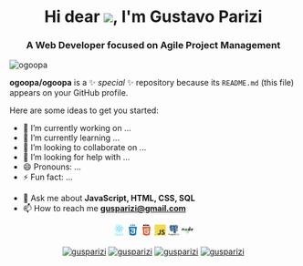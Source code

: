 <h1 align="center">Hi dear <img src="https://raw.githubusercontent.com/kaueMarques/kaueMarques/master/hi.gif" width="30px">, I'm Gustavo Parizi</h1>
<h3 align="center">A Web Developer focused on Agile Project Management</h3>
<p align="left"> <img src="https://komarev.com/ghpvc/?username=ogoopa" alt="ogoopa" /> </p>

**ogoopa/ogoopa** is a ✨ _special_ ✨ repository because its `README.md` (this file) appears on your GitHub profile.

Here are some ideas to get you started:

- 🔭 I’m currently working on ...
- 🌱 I’m currently learning ...
- 👯 I’m looking to collaborate on ...
- 🤔 I’m looking for help with ...
- 😄 Pronouns: ...
- ⚡ Fun fact: ...
<!-- - 🔭 I’m currently working on [Rocketseat](https://github.com/Rocketseat) -->
<!-- - 👨‍💻 All of my projects are available at [mayk.brito.net.br](https://mayk.brito.net.br) -->
<!-- - ▶️ I regulary post videos on [youtube.com/rocketseat](https://youtube.com/rocketseat) -->
- 💬 Ask me about **JavaScript, HTML, CSS, SQL**
- 📫 How to reach me **gusparizi@gmail.com**

<p align="center">
<img src="https://raw.githubusercontent.com/devicons/devicon/master/icons/react/react-original-wordmark.svg" alt="react" width="20" height="20"/>
<img src="https://raw.githubusercontent.com/devicons/devicon/master/icons/css3/css3-plain-wordmark.svg" alt="css3"  width="20" height="20"/>
<img src="https://raw.githubusercontent.com/devicons/devicon/master/icons/html5/html5-original-wordmark.svg" alt="html5"  width="20" height="20"/>
<img src="https://raw.githubusercontent.com/devicons/devicon/master/icons/javascript/javascript-original.svg" alt="javascript" width="20" height="20"/>
<img src="https://raw.githubusercontent.com/devicons/devicon/master/icons/postgresql/postgresql-original-wordmark.svg" alt="postgresql" width="20" height="20"/>
<img src="https://raw.githubusercontent.com/devicons/devicon/master/icons/nodejs/nodejs-original-wordmark.svg" alt="nodejs" width="20" height="20"/></p><p align="center">
<!-- <img src="https://github-readme-stats.vercel.app/api?username=ogudma&show_icons=true" alt="gusparizi"/> -->
</p>

<p align="center">
<!-- <a href="https://codepen.io/maykbrito" target="blank"><img align="center" src="https://cdn.jsdelivr.net/npm/simple-icons@3.0.1/icons/codepen.svg" alt="gusparizi" height="20" width="20" /></a> -->
<a href="https://twitter.com/ogudma" target="blank"><img align="center" src="https://cdn.jsdelivr.net/npm/simple-icons@3.0.1/icons/twitter.svg" alt="gusparizi" height="20" width="20" /></a>
<a href="https://linkedin.com/in/gusparizi" target="blank"><img align="center" src="https://cdn.jsdelivr.net/npm/simple-icons@3.0.1/icons/linkedin.svg" alt="gusparizi" height="20" width="20" /></a>
<!-- <a href="https://stackoverflow.com/maykbrito" target="blank"><img align="center" src="https://cdn.jsdelivr.net/npm/simple-icons@3.0.1/icons/stackoverflow.svg" alt="gusparizi" height="20" width="20" /></a> -->
<!-- <a href="https://codesandbox.com/maykbrito" target="blank"><img align="center" src="https://cdn.jsdelivr.net/npm/simple-icons@3.0.1/icons/codesandbox.svg" alt="gusparizi" height="20" width="20" /></a> -->
<a href="https://fb.com/guparizi" target="blank"><img align="center" src="https://cdn.jsdelivr.net/npm/simple-icons@3.0.1/icons/facebook.svg" alt="gusparizi" height="20" width="20" /></a>
<a href="https://instagram.com/ogudma" target="blank"><img align="center" src="https://cdn.jsdelivr.net/npm/simple-icons@3.0.1/icons/instagram.svg" alt="gusparizi" height="20" width="20" /></a> 
</p>
